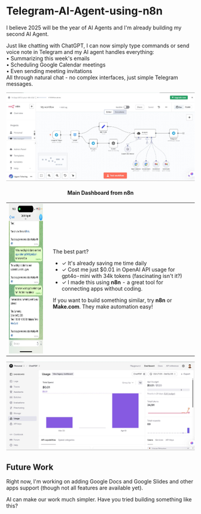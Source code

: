 # Telegram-AI-Agent-using-n8n

I believe 2025 will be the year of AI Agents and I'm already building my second AI Agent. 

Just like chatting with ChatGPT, I can now simply type commands or send voice note in Telegram and my AI agent handles everything:  
• Summarizing this week's emails  
• Scheduling Google Calendar meetings  
• Even sending meeting invitations  
All through natural chat - no complex interfaces, just simple Telegram messages.   

<div align="center">
  
<img src="dashboard.jpeg">
<h4>Main Dashboard from n8n</h4>
</div>

<table>
  <tr>
    <td>
      <img src="telegram.jpeg" height="400">
    </td>
    <td style="padding-left: 20px;">
      <p>The best part?</p>
      <ul>
        <li>✓ It's already saving me time daily</li>
        <li>✓ Cost me just $0.01 in OpenAI API usage for gpt4o-mini with 34k tokens (fascinating isn't it?)</li>
        <li>✓ I made this using <strong>n8n</strong> - a great tool for connecting apps without coding.</li>
      </ul>
      <p>If you want to build something similar, try <strong>n8n</strong> or <strong>Make.com</strong>. They make automation easy!</p>
    </td>
  </tr>
</table>


<div align="center">
<img src="openai_billing.jpeg">
</div>

## Future Work
Right now, I'm working on adding Google Docs and Google Slides and other apps support (though not all features are available yet).

AI can make our work much simpler. Have you tried building something like this?
